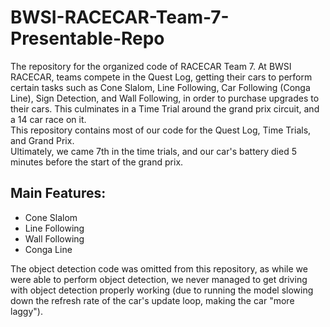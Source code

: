 # BWSI-RACECAR-Team-7-Presentable-Repo
The repository for the organized code of RACECAR Team 7. At BWSI RACECAR, teams compete in the Quest Log, getting their cars to perform certain tasks such as Cone Slalom, Line Following, Car Following (Conga Line), Sign Detection, and Wall Following, in order to purchase upgrades to their cars. This culminates in a Time Trial around the grand prix circuit, and a 14 car race on it.   
This repository contains most of our code for the Quest Log, Time Trials, and Grand Prix.  
Ultimately, we came 7th in the time trials, and our car's battery died 5 minutes before the start of the grand prix.  

## Main Features:

- Cone Slalom  
- Line Following  
- Wall Following  
- Conga Line


The object detection code was omitted from this repository, as while we were able to perform object detection, we never managed to get driving with object detection properly working (due to running the model slowing down the refresh rate of the car's update loop, making the car "more laggy").
